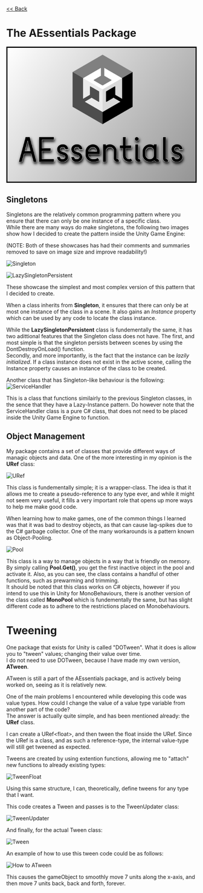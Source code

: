 [<< Back](https://salmaster1.github.io/Portfolio/)  

# The AEssentials Package

![AEssentials](/../assets/AEssentials.png)

## Singletons  

Singletons are the relatively common programming pattern where you ensure that there can only be one instance of a specific class.  
While there are many ways do make singletons, the following two images show how I decided to create the pattern inside the Unity Game Engine:

(NOTE: Both of these showcases has had their comments and summaries removed to save on image size and improve readability!)  

![Singleton](/assets/AE_Singleton.png)  

![LazySingletonPersistent](/assets/AE_SingletonLazyPersistent.png)  

These showcase the simplest and most complex version of this pattern that I decided to create.  

When a class inherits from **Singleton**, it ensures that there can only be at most one instance of the class in a scene. It also gains an *Instance* property which can be used by any code to locate the class instance.  

While the **LazySingletonPersistent** class is fundementally the same, it has two adittional features that the  Singleton class does not have. The first, and most simple is that the singleton persists between scenes by using the DontDestroyOnLoad() function.  
Secondly, and more importantly, is the fact that the instance can be *lazily initialized*. If a class instance does not exist in the active scene, calling the Instance property causes an instance of the class to be created.  

Another class that has Singleton-like behaviour is the following:  
![ServiceHandler](/assets/AE_Service.png)  

This is a class that functions similairly to the previous Singleton classes, in the sence that they have a Lazy-Instance pattern. Do however note that the ServiceHandler class is a pure C# class, that does not need to be placed inside the Unity Game Engine to function.  

## Object Management

My package contains a set of classes that provide different ways of managic objects and data. One of the more interesting in my opinion is the **URef** class:

![URef](/assets/AE_URef.png)  

This class is fundementally simple; it is a wrapper-class. The idea is that it allows me to create a pseudo-reference to any type ever, and while it might not seem very useful, it fills a very important role that opens up more ways to help me make good code.  
  
  

When learning how to make games, one of the common things I learned was that it was bad to destroy objects, as that can cause lag-spikes due to the C# garbage collector. One of the many workarounds is a pattern known as Object-Pooling.  

![Pool](/assets/AE_Pool.png)  

This class is a way to manage objects in a way that is friendly on memory. By simply calling **Pool.Get()**, you get the first inactive object in the pool and activate it. Also, as you can see, the class contains a handful of other functions, such as prewarming and trimming.  
It should be noted that this class works on C# objects, however if you intend to use this in Unity for MonoBehaviours, there is another version of the class called **MonoPool** which is fundementally the same, but has slight different code as to adhere to the restrictions placed on Monobehaviours.  

# Tweening  

One package that exists for Unity is called "DOTween". What it does is allow you to "tween" values; changing their value over time.  
I do not need to use DOTween, because I have made my own version, **ATween**.

ATween is still a part of the AEssentials package, and is actively being worked on, seeing as it is relatively new.

One of the main problems I encountered while developing this code was value types. How could I change the value of a value type variable from another part of the code?  
The answer is actually quite simple, and has been mentioned already: the **URef** class.  

I can create a URef&#60;float&#62;, and then tween the float inside the URef. Since the URef is a class, and as such a reference-type, the internal value-type will still get tweened as expected.  

Tweens are created by using extention functions, allowing me to "attach" new functions to already existing types:

![TweenFloat](/assets/AT_TweenFloat.png)  

Using this same structure, I can, theoretically, define tweens for any type that I want.  

This code creates a Tween and passes is to the TweenUpdater class:

![TweenUpdater](/assets/AT_TweenUpdater.png)  

And finally, for the actual Tween class:

![Tween](/assets/AT_Tween.png)  



An example of how to use this tween code could be as follows:  

![How to ATween](/assets/AT_Example.png)  

This causes the gameObject to smoothly move 7 units along the x-axis, and then move 7 units back, back and forth, forever.